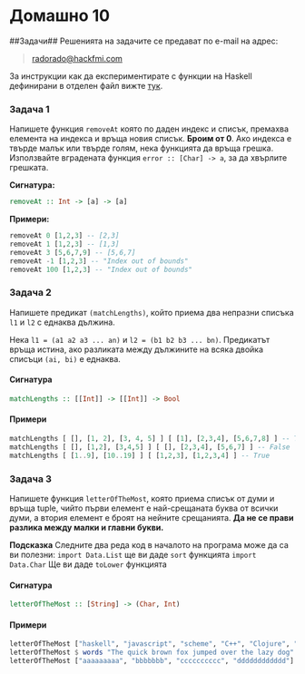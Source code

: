 Домашно 10
===========

##Задачи##
Решенията на задачите се предават по e-mail на адрес:

> radorado@hackfmi.com

За инструкции как да експериментирате с функции на Haskell дефинирани в отделен файл вижте [тук](https://github.com/IvanIvanov/fp2013/wiki/%D0%98%D0%BD%D1%81%D1%82%D0%B0%D0%BB%D0%B0%D1%86%D0%B8%D1%8F-%D0%B8-%D1%80%D0%B0%D0%B1%D0%BE%D1%82%D0%B0-%D1%81-Haskell-Platform#%D0%9A%D0%B0%D0%BA-%D0%B4%D0%B0-%D1%81%D1%82%D0%B0%D1%80%D1%82%D0%B8%D1%80%D0%B0%D0%BC%D0%B5-%D0%B8%D0%BD%D1%82%D0%B5%D1%80%D0%B0%D0%BA%D1%82%D0%B8%D0%B2%D0%BD%D0%B0-%D1%81%D1%80%D0%B5%D0%B4%D0%B0-%D0%B7%D0%B0-%D0%B5%D0%BA%D1%81%D0%BF%D0%B5%D1%80%D0%B8%D0%BC%D0%B5%D0%BD%D1%82%D0%B8%D1%80%D0%B0%D0%BD%D0%B5-%D1%81-haskell-repl).

### Задача 1

Напишете функция ```removeAt``` която по даден индекс и списък, премахва елемента на индекса и връща новия списък. __Броим от 0__.
Ако индекса е твърде малък или твърде голям, нека функцията да връща грешка.
Използвайте вградената функция ```error :: [Char] -> a```, за да хвърлите грешката.

**Сигнатура:**

```Haskell
removeAt :: Int -> [a] -> [a]
```

**Примери:**

```Haskell
removeAt 0 [1,2,3] -- [2,3]
removeAt 1 [1,2,3] -- [1,3]
removeAt 3 [5,6,7,9] -- [5,6,7]
removeAt -1 [1,2,3] -- "Index out of bounds"
removeAt 100 [1,2,3] -- "Index out of bounds"
```

### Задача 2

Напишете предикат ```(matchLengths)```, който приема два непразни списъка ```l1``` и ```l2``` с еднаква дължина.

Нека ```l1 = (a1 a2 a3 ... an)``` и ```l2 = (b1 b2 b3 ... bn)```. Предикатът връща истина, ако разликата между дължините на всяка двойка списъци ```(ai, bi)``` е еднаква.

#### Сигнатура ####

```Haskell
matchLengths :: [[Int]] -> [[Int]] -> Bool
```
#### Примери ####

```Haskell
matchLengths [ [], [1, 2], [3, 4, 5] ] [ [1], [2,3,4], [5,6,7,8] ] -- True
matchLengths [ [], [1,2], [3,4,5] ] [ [], [2,3,4], [5,6,7] ] -- False
matchLengths [ [1..9], [10..19] ] [ [1,2,3], [1,2,3,4] ] -- True
```

### Задача 3

Напишете функция ```letterOfTheMost```, която приема списък от думи и връща tuple, чийто първи елемент е най-срещаната буква от всички думи, а втория елемент е броят на нейните срещанията.
__Да не се прави разлика между малки и главни букви.__

__Подсказка__
Следните два реда код в началото на програма може да са ви полезни:
```import Data.List``` ще ви даде ```sort``` функцията
```import Data.Char``` Ще ви даде ```toLower``` функцията

#### Сигнатура ####

```Haskell
letterOfTheMost :: [String] -> (Char, Int)
```

#### Примери ####

```Haskell
letterOfTheMost ["haskell", "javascript", "scheme", "C++", "Clojure", "C++"] -- ('c',5)
letterOfTheMost $ words "The quick brown fox jumped over the lazy dog" -- ('o',4)
letterOfTheMost ["aaaaaaaaa", "bbbbbbb", "cccccccccc", "dddddddddddd"] -- ('d',12)
```